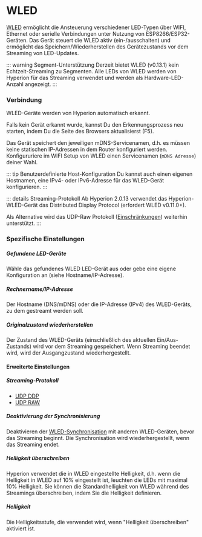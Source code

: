 
# WLED

[WLED](https://kno.wled.ge/) ermöglicht die Ansteuerung verschiedener LED-Typen über WIFI, Ethernet oder serielle Verbindungen unter Nutzung von ESP8266/ESP32-Geräten.
Das Gerät steuert die WLED aktiv (ein-/ausschalten) und ermöglicht das Speichern/Wiederherstellen des Gerätezustands vor dem Streaming von LED-Updates.

::: warning Segment-Unterstützung
Derzeit bietet WLED (v0.13.1) kein Echtzeit-Streaming zu Segmenten.
Alle LEDs von WLED werden von Hyperion für das Streaming verwendet und werden als Hardware-LED-Anzahl angezeigt.
:::

### Verbindung

WLED-Geräte werden von Hyperion automatisch erkannt.

Falls kein Gerät erkannt wurde, kannst Du den Erkennungsprozess neu starten, indem Du die Seite des Browsers aktualisierst (F5).

Das Gerät speichert den jeweiligen mDNS-Servicenamen, d.h. es müssen keine statischen IP-Adressen in dem Router konfiguriert werden.
Konfigururiere im WIFI Setup von WLED einen Servicenamen (`mDNS Adresse`) deiner Wahl.

::: tip Benutzerdefinierte Host-Konfiguration
  Du kannst auch einen eigenen Hostnamen, eine IPv4- oder IPv6-Adresse für das WLED-Gerät konfigurieren.
:::

::: details Streaming-Protokoll
Ab Hyperion 2.0.13 verwendet das Hyperion-WLED-Gerät das Distributed Display Protocol (erfordert WLED v0.11.0+).

Als Alternative wird das UDP-Raw Protokoll ([Einschränkungen](udpraw)) weiterhin unterstützt.
:::

### Spezifische Einstellungen

##### Gefundene LED-Geräte

Wähle das gefundenes WLED LED-Gerät aus oder gebe eine eigene Konfiguration an (siehe Hostname/IP-Adresse).

##### Rechnername/IP-Adresse

Der Hostname (DNS/mDNS) oder die IP-Adresse (IPv4) des WLED-Geräts, zu dem gestreamt werden soll.

##### Originalzustand wiederherstellen

Der Zustand des WLED-Geräts (einschließlich des aktuellen Ein/Aus-Zustands) wird vor dem Streaming gespeichert. 
Wenn Streaming beendet wird, wird der Ausgangzustand wiederhergestellt.

#### Erweiterte Einstellungen

##### Streaming-Protokoll

- [UDP DDP](udpddp)
- [UDP RAW](udpraw)

##### Deaktivierung der Synchronisierung

Deaktivieren der [WLED-Synchronisation](https://kno.wled.ge/interfaces/udp-notifier/) mit anderen WLED-Geräten, bevor das Streaming beginnt.
Die Synchronisation wird wiederhergestellt, wenn das Streaming endet.

##### Helligkeit überschreiben

Hyperion verwendet die in WLED eingestellte Helligkeit, d.h. wenn die Helligkeit in WLED auf 10% eingestellt ist, leuchten die LEDs mit maximal 10% Helligkeit.
Sie können die Standardhelligkeit von WLED während des Streamings überschreiben, indem Sie die Helligkeit definieren.

##### Helligkeit

Die Helligkeitsstufe, die verwendet wird, wenn "Helligkeit überschreiben" aktiviert ist.

